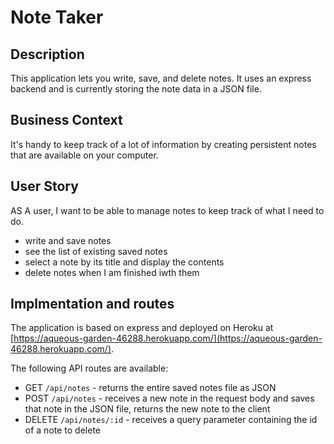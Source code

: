 # Note Taker 

## Description 

This application lets you write, save, and delete notes.  It uses an express backend and is currently storing the note data in a JSON file.  

## Business Context 

It's handy to keep track of a lot of information by creating persistent notes that are available on your computer.  

## User Story 

AS A user, I want to be able to manage notes to keep track of what I need to do.   

* write and save notes 
* see the list of existing saved notes 
* select a note by its title and display the contents
* delete notes when I am finished iwth them 

## Implmentation and routes 

The application is based on express and deployed on Heroku at 
[https://aqueous-garden-46288.herokuapp.com/](https://aqueous-garden-46288.herokuapp.com/).

The following API routes are available: 

* GET `/api/notes` - returns the entire saved notes file as JSON 
* POST `/api/notes` - receives a new note in the request body and saves that note in the JSON file, returns the new note to the client 
* DELETE `/api/notes/:id` - receives a query parameter containing the id of a note to delete 

